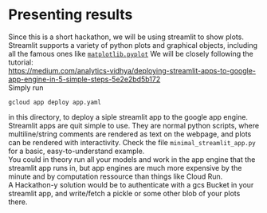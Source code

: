 # Presenting results

Since this is a short hackathon, we will be using streamlit to show plots. Streamlit supports a variety of python plots and graphical objects, including all the famous ones like [`matplotlib.pyplot`](https://docs.streamlit.io/library/api-reference/charts/st.pyplot)
 We will be closely following the tutorial:<br>
 https://medium.com/analytics-vidhya/deploying-streamlit-apps-to-google-app-engine-in-5-simple-steps-5e2e2bd5b172
 <br>
 Simply run
 ```
 gcloud app deploy app.yaml
 ```
 in this directory, to deploy a siple streamlit app to the google app engine.<br>
 Streamlit apps are quit simple to use. They are normal python scripts, where multiline/string comments are rendered as text on the webpage, and plots can be rendered with interactivity. Check the file `minimal_streamlit_app.py` for a basic, easy-to-understand example.<br>
 You could in theory run all your models and work in the app engine that the streamlit app runs in, but app engines are much more expensive by the minute and by computation ressource than things like Cloud Run.<br>
 A Hackathon-y solution would be to authenticate with a gcs Bucket in your streamlit app, and write/fetch a pickle or some other blob of your plots there.
